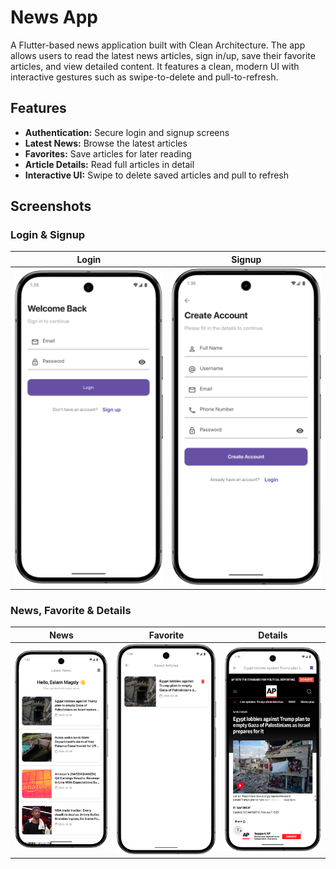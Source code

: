 # News App

A Flutter-based news application built with Clean Architecture. The app allows users to read the
latest news articles, sign in/up, save their favorite articles, and view detailed content. It
features a clean, modern UI with interactive gestures such as swipe-to-delete and pull-to-refresh.

## Features

- **Authentication:** Secure login and signup screens
- **Latest News:** Browse the latest articles
- **Favorites:** Save articles for later reading
- **Article Details:** Read full articles in detail
- **Interactive UI:** Swipe to delete saved articles and pull to refresh

## Screenshots

### Login & Signup

|         Login          |         Signup         |
|:----------------------:|:----------------------:|
| <img src="Screenshot_20250208_013600.png" width="300" alt="Login"> | <img src="Screenshot_20250208_013616.png" width="300" alt="Signup"> |

### News, Favorite & Details

|         News          |        Favorite        |        Details         |
|:---------------------:|:----------------------:|:----------------------:|
| <img src="Screenshot_20250208_012023.png" width="300" alt="News"> | <img src="Screenshot_20250208_013513.png" width="300" alt="Favorite"> | <img src="Screenshot_20250208_013433.png" width="300" alt="Details"> |
